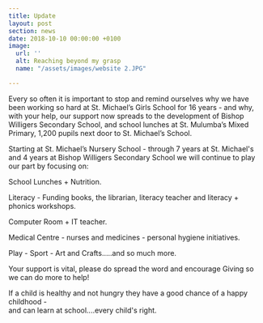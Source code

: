 ```yaml
---
title: Update
layout: post
section: news
date: 2018-10-10 00:00:00 +0100
image:
  url: ''
  alt: Reaching beyond my grasp
  name: "/assets/images/website 2.JPG"

---
```

Every so often it is important to stop and remind ourselves why we have been working so hard at St. Michael’s Girls School for 16 years - and why, with your help, our support now spreads to the development of Bishop Willigers Secondary School, and school lunches at St. Mulumba’s Mixed Primary, 1,200 pupils next door to St. Michael’s School.

Starting at St. Michael’s Nursery School - through 7 years at St. Michael's and 4 years at Bishop Willigers Secondary School we will continue to play our part by focusing on:

School Lunches + Nutrition.

Literacy - Funding books, the librarian, literacy teacher and literacy + phonics workshops.

Computer Room + IT teacher.

Medical Centre - nurses and medicines - personal hygiene initiatives.

Play - Sport - Art and Crafts…..and so much more.

Your support is vital, please do spread the word and encourage Giving so we can do more to help!

If a child is healthy and not hungry they have a good chance of a happy childhood -  
and can learn at school....every child's right.

    